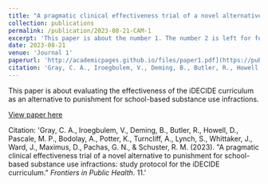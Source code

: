 ```yaml
---
title: "A pragmatic clinical effectiveness trial of a novel alternative to punishment for school-based substance use infractions: study protocol for the iDECIDE curriculum"
collection: publications
permalink: /publication/2023-08-21-CAM-1
excerpt: 'This paper is about the number 1. The number 2 is left for future work.'
date: 2023-08-21
venue: 'Journal 1'
paperurl: 'http://academicpages.github.io/files/paper1.pdf](https://pubmed.ncbi.nlm.nih.gov/37670822/'
citation: 'Gray, C. A., Iroegbulem, V., Deming, B., Butler, R., Howell, D., Pascale, M. P., Bodolay, A., Potter, K., Turncliff, A., Lynch, S., Whittaker, J., Ward, J., Maximus, D., Pachas, G. N., & Schuster, R. M. (2023). &quot;A pragmatic clinical effectiveness trial of a novel alternative to punishment for school-based substance use infractions: study protocol for the iDECIDE curriculum.&quot; <i>Frontiers in Public Health</i>. 11.'
---
```

This paper is about evaluating the effectiveness of the iDECIDE curriculum as an alternative to punishment for school-based substance use infractions. 

[View paper here](https://pubmed.ncbi.nlm.nih.gov/37670822/)

Citation: 'Gray, C. A., Iroegbulem, V., Deming, B., Butler, R., Howell, D., Pascale, M. P., Bodolay, A., Potter, K., Turncliff, A., Lynch, S., Whittaker, J., Ward, J., Maximus, D., Pachas, G. N., & Schuster, R. M. (2023). &quot;A pragmatic clinical effectiveness trial of a novel alternative to punishment for school-based substance use infractions: study protocol for the iDECIDE curriculum.&quot; <i>Frontiers in Public Health</i>. 11.'

